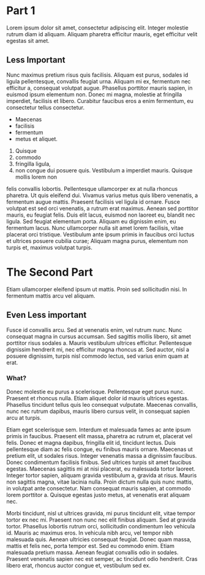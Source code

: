 # Part 1
Lorem ipsum dolor sit amet, consectetur adipiscing elit. Integer molestie rutrum diam id aliquam. Aliquam pharetra efficitur mauris, eget efficitur velit egestas sit amet.

## Less Important
Nunc maximus pretium risus quis facilisis. Aliquam est purus, sodales id ligula pellentesque, convallis feugiat urna. Aliquam mi ex, fermentum nec efficitur a, consequat volutpat augue. Phasellus porttitor mauris sapien, in euismod ipsum elementum non. Donec mi magna, molestie at fringilla imperdiet, facilisis et libero. Curabitur faucibus eros a enim fermentum, eu consectetur tellus consectetur.

- Maecenas
- facilisis
- fermentum
- metus et aliquet.
1. Quisque
2. commodo
3. fringilla ligula,
4. non congue dui posuere quis. Vestibulum a imperdiet mauris. Quisque mollis lorem non

felis convallis lobortis. Pellentesque ullamcorper ex at nulla rhoncus pharetra. Ut quis eleifend dui. Vivamus varius metus quis libero venenatis, a fermentum augue mattis. Praesent facilisis vel ligula id ornare. Fusce volutpat est sed orci venenatis, a rutrum erat maximus. Aenean sed porttitor mauris, eu feugiat felis. Duis elit lacus, euismod non laoreet eu, blandit nec ligula. Sed feugiat elementum porta. Aliquam eu dignissim enim, eu fermentum lacus. Nunc ullamcorper nulla sit amet lorem facilisis, vitae placerat orci tristique. Vestibulum ante ipsum primis in faucibus orci luctus et ultrices posuere cubilia curae; Aliquam magna purus, elementum non turpis et, maximus volutpat turpis.

# The Second Part
Etiam ullamcorper eleifend ipsum ut mattis. Proin sed sollicitudin nisi. In fermentum mattis arcu vel aliquam.

## Even Less important
Fusce id convallis arcu. Sed at venenatis enim, vel rutrum nunc. Nunc consequat magna in cursus accumsan. Sed sagittis mollis libero, sit amet porttitor risus sodales a. Mauris vestibulum ultrices efficitur. Pellentesque dignissim hendrerit mi, nec efficitur magna rhoncus at. Sed auctor, nisl a posuere dignissim, turpis nisl commodo lectus, sed varius enim quam at erat.

### What?
Donec molestie eu purus a scelerisque. Pellentesque eget purus nunc. Praesent et rhoncus nulla. Etiam aliquet dolor id mauris ultrices egestas. Phasellus tincidunt tellus quis leo consequat vulputate. Maecenas convallis, nunc nec rutrum dapibus, mauris libero cursus velit, in consequat sapien arcu at turpis.

Etiam eget scelerisque sem. Interdum et malesuada fames ac ante ipsum primis in faucibus. Praesent elit massa, pharetra ac rutrum et, placerat vel felis. Donec et magna dapibus, fringilla elit id, tincidunt lectus. Duis pellentesque diam ac felis congue, eu finibus mauris ornare. Maecenas ut pretium elit, ut sodales risus. Integer venenatis massa a dignissim faucibus. Donec condimentum facilisis finibus. Sed ultrices turpis sit amet faucibus egestas. Maecenas sagittis mi at nisi placerat, eu malesuada tortor laoreet. Integer tortor sapien, aliquam gravida vestibulum a, gravida at risus. Mauris non sagittis magna, vitae lacinia nulla. Proin dictum nulla quis nunc mattis, in volutpat ante consectetur. Nam consequat mauris sapien, at commodo lorem porttitor a. Quisque egestas justo metus, at venenatis erat aliquam nec.

Morbi tincidunt, nisl ut ultrices gravida, mi purus tincidunt elit, vitae tempor tortor ex nec mi. Praesent non nunc nec elit finibus aliquam. Sed at gravida tortor. Phasellus lobortis rutrum orci, sollicitudin condimentum leo vehicula id. Mauris ac maximus eros. In vehicula nibh arcu, vel tempor nibh malesuada quis. Aenean ultricies consequat feugiat. Donec quam massa, mattis et felis nec, porta tempor est. Sed eu commodo enim. Etiam malesuada pretium massa. Aenean feugiat convallis odio in sodales. Praesent venenatis sapien nec est semper, ac tincidunt odio hendrerit. Cras libero erat, rhoncus auctor congue et, vestibulum sed ex.
